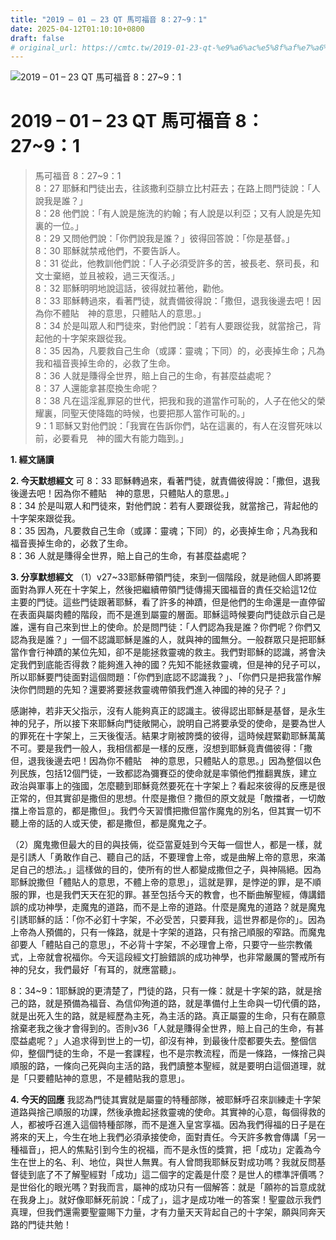 ```yaml
---
title: "2019 – 01 – 23 QT 馬可福音 8：27~9：1"
date: 2025-04-12T01:10:10+0800
draft: false
# original_url: https://cmtc.tw/2019-01-23-qt-%e9%a6%ac%e5%8f%af%e7%a6%8f%e9%9f%b3-8%ef%bc%9a279%ef%bc%9a1
---
```


![2019 – 01 – 23 QT 馬可福音 8：27\~9：1](/images/qt.jpg   "2019 – 01 – 23 QT 馬可福音 8：27\~9：1")

# 2019 – 01 – 23 QT 馬可福音 8：27\~9：1

> 馬可福音 8：27\~9：1  
> 8：27 耶穌和門徒出去，往該撒利亞腓立比村莊去；在路上問門徒說：「人說我是誰？」  
> 8：28 他們說：「有人說是施洗的約翰；有人說是以利亞；又有人說是先知裏的一位。」  
> 8：29 又問他們說：「你們說我是誰？」彼得回答說：「你是基督。」  
> 8：30 耶穌就禁戒他們，不要告訴人。  
> 8：31 從此，他教訓他們說：「人子必須受許多的苦，被長老、祭司長，和文士棄絕，並且被殺，過三天復活。」  
> 8：32 耶穌明明地說這話，彼得就拉著他，勸他。  
> 8：33 耶穌轉過來，看著門徒，就責備彼得說：「撒但，退我後邊去吧！因為你不體貼　神的意思，只體貼人的意思。」  
> 8：34 於是叫眾人和門徒來，對他們說：「若有人要跟從我，就當捨己，背起他的十字架來跟從我。  
> 8：35 因為，凡要救自己生命（或譯：靈魂；下同）的，必喪掉生命；凡為我和福音喪掉生命的，必救了生命。  
> 8：36 人就是賺得全世界，賠上自己的生命，有甚麼益處呢？  
> 8：37 人還能拿甚麼換生命呢？  
> 8：38 凡在這淫亂罪惡的世代，把我和我的道當作可恥的，人子在他父的榮耀裏，同聖天使降臨的時候，也要把那人當作可恥的。」  
> 9：1 耶穌又對他們說：「我實在告訴你們，站在這裏的，有人在沒嘗死味以前，必要看見　神的國大有能力臨到。」

**1. 經文誦讀**

**2.  今天默想經文**
可 8：33 耶穌轉過來，看著門徒，就責備彼得說：「撒但，退我後邊去吧！因為你不體貼　神的意思，只體貼人的意思。」  
8：34 於是叫眾人和門徒來，對他們說：若有人要跟從我，就當捨己，背起他的十字架來跟從我。  
8：35 因為，凡要救自己生命（或譯：靈魂；下同）的，必喪掉生命；凡為我和福音喪掉生命的，必救了生命。  
8：36 人就是賺得全世界，賠上自己的生命，有甚麼益處呢？

**3. 分享默想經文**
（1）v27\~33耶穌帶領門徒，來到一個階段，就是祂個人即將要面對為罪人死在十字架上，然後把繼續帶領門徒傳揚天國福音的責任交給這12位主要的門徒。這些門徒跟著耶穌，看了許多的神蹟，但是他們的生命還是一直停留在表面與屬肉體的階段，而不是進到屬靈的層面。耶穌這時候要向門徒啟示自己是誰，還有自己來到世上的使命。於是問門徒：「人們認為我是誰？你們呢？你們又認為我是誰？」一個不認識耶穌是誰的人，就與神的國無分。一般群眾只是把耶穌當作會行神蹟的某位先知，卻不是能拯救靈魂的救主。我們對耶穌的認識，將會決定我們到底能否得救？能夠進入神的國？先知不能拯救靈魂，但是神的兒子可以，所以耶穌要門徒面對這個問題：「你們到底認不認識我？」、「你們只是把我當作解決你們問題的先知？還要將要拯救靈魂帶領我們進入神國的神的兒子？」

感謝神，若非天父指示，沒有人能夠真正的認識主。彼得認出耶穌是基督，是永生神的兒子，所以接下來耶穌向門徒敞開心，說明自己將要承受的使命，是要為世人的罪死在十字架上，三天後復活。結果才剛被誇獎的彼得，這時候趕緊勸耶穌萬萬不可。要是我們一般人，我相信都是一樣的反應，沒想到耶穌竟責備彼得：「撒但，退我後邊去吧！因為你不體貼　神的意思，只體貼人的意思。」因為整個以色列民族，包括12個門徒，一致都認為彌賽亞的使命就是率領他們推翻異族，建立政治與軍事上的強國，怎麼聽到耶穌竟然要死在十字架上？看起來彼得的反應是很正常的，但其實卻是撒但的思想。什麼是撒但？撒但的原文就是「敵擋者，一切敵擋上帝旨意的，都是撒但」。我們今天習慣把撒但當作魔鬼的別名，但其實一切不聽上帝的話的人或天使，都是撒但，都是魔鬼之子。

（2）魔鬼撒但最大的目的與技倆，從亞當夏娃到今天每一個世人，都是一樣，就是引誘人「勇敢作自己、聽自己的話，不要理會上帝，或是曲解上帝的意思，來滿足自己的想法。」這樣做的目的，使所有的世人都變成撒但之子，與神隔絕。因為耶穌說撒但「體貼人的意思，不體上帝的意思」，這就是罪，是悖逆的罪，是不順服的罪，也是我們天天在犯的罪。甚至包括今天的教會，也不斷曲解聖經，傳講錯誤的成功神學，走魔鬼的道路，而不是上帝的道路。什麼是魔鬼的道路？就是魔鬼引誘耶穌的話：「你不必釘十字架，不必受苦，只要拜我，這世界都是你的」。因為上帝為人預備的，只有一條路，就是十字架的道路，只有捨己順服的窄路。而魔鬼卻要人「體貼自己的意思」，不必背十字架，不必理會上帝，只要守一些宗教儀式，上帝就會祝福你。今天這段經文打臉錯誤的成功神學，也非常嚴厲的警戒所有神的兒女，我們最好「有耳的，就應當聽」。

8：34\~9：1耶穌說的更清楚了，門徒的路，只有一條：就是十字架的路，就是捨己的路，就是預備為福音、為信仰殉道的路，就是準備付上生命與一切代價的路，就是出死入生的路，就是經歷為主死，為主活的路。真正屬靈的生命，只有在願意捨棄老我之後才會得到的。否則v36「人就是賺得全世界，賠上自己的生命，有甚麼益處呢？」人追求得到世上的一切，卻沒有神，到最後什麼都要失去。整個信仰，整個門徒的生命，不是一套課程，也不是宗教流程，而是一條路，一條捨己與順服的路，一條向己死與向主活的路，我們讀整本聖經，就是要明白這個道理，就是「只要體貼神的意思，不是體貼我的意思」。

**4. 今天的回應**
我認為門徒其實就是屬靈的特種部隊，被耶穌呼召來訓練走十字架道路與捨己順服的功課，然後承擔起拯救靈魂的使命。其實神的心意，每個得救的人，都被呼召進入這個特種部隊，而不是進入皇宮享福。因為我們得福的日子是在將來的天上，今生在地上我們必須承接使命，面對責任。今天許多教會傳講「另一種福音」，把人的焦點引到今生的祝福，而不是永恆的獎賞，把「成功」定義為今生在世上的名、利、地位，與世人無異。有人曾問我耶穌反對成功嗎？我就反問基督徒到底了不了解聖經對「成功」這二個字的定義是什麼？是世人的標準評價嗎？是世俗化的眼光嗎？對我而言，屬神的成功只有一個解答：就是「願祢的旨意成就在我身上」。就好像耶穌死前說：「成了」，這才是成功唯一的答案！聖靈啟示我們真理，但我們還需要聖靈賜下力量，才有力量天天背起自己的十字架，願與同奔天路的門徒共勉！

